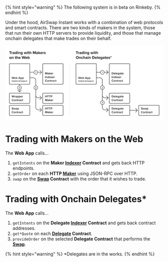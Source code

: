 {% hint style="warning" %}
The following system is in beta on Rinkeby.
{% endhint %}

Under the hood, AirSwap Instant works with a combination of web protocols and smart contracts. There are two kinds of makers in the system, those that run their own HTTP servers to provide liquidity, and those that manage onchain delegates that make trades on their behalf.

![](../.gitbook/assets/architecture.png)

# Trading with Makers on the Web

The **Web App** calls...

1. `getIntents` on the **Maker [Indexer](../contracts/indexer.md) Contract** and gets back HTTP endpoints.
2. `getOrder` on each **HTTP [Maker](run-a-maker.md)** using JSON-RPC over HTTP.
3. `swap` on the **[Swap](../contracts/swap.md) Contract** with the order that it wishes to trade.

# Trading with Onchain Delegates\*

The **Web App** calls...

1. `getIntents` on the **Delegate [Indexer](../contracts/indexer.md) Contract** and gets back contract addresses.
2. `get*Quote` on each **[Delegate](../delegate.md) Contract**.
3. `provideOrder` on the selected **Delegate Contract** that performs the **[Swap](../contracts/swap.md)**.

{% hint style="warning" %}
\*Delegates are in the works.
{% endhint %}
